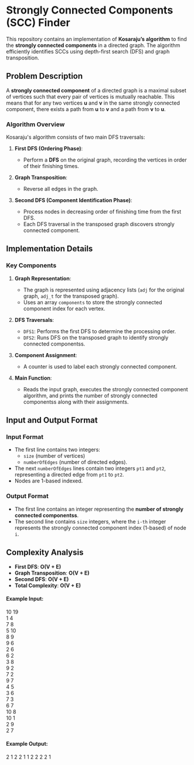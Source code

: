 # Strongly Connected Components (SCC) Finder

This repository contains an implementation of **Kosaraju’s algorithm** to find the **strongly connected components** in a directed graph. The algorithm efficiently identifies SCCs using depth-first search (DFS) and graph transposition.

## Problem Description

A **strongly connected component** of a directed graph is a maximal subset of
vertices such that every pair of vertices is mutually reachable. This means that
for any two vertices **u** and **v** in the same strongly connected component, there exists a path from **u** to **v** and a path from **v** to **u**.

### Algorithm Overview

Kosaraju's algorithm consists of two main DFS traversals:

1. **First DFS (Ordering Phase)**:
   - Perform a **DFS** on the original graph, recording the vertices in order of their finishing times.
   
2. **Graph Transposition**:
   - Reverse all edges in the graph.

3. **Second DFS (Component Identification Phase)**:
   - Process nodes in decreasing order of finishing time from the first DFS.
   - Each DFS traversal in the transposed graph discovers strongly connected
     component.

## Implementation Details

### Key Components

1. **Graph Representation**:
   - The graph is represented using adjacency lists (`adj` for the original graph, `adj_t` for the transposed graph).
   - Uses an array `components` to store the strongly connected component index for each vertex.

2. **DFS Traversals**:
   - `DFS1`: Performs the first DFS to determine the processing order.
   - `DFS2`: Runs DFS on the transposed graph to identify strongly connected
     componentss.

3. **Component Assignment**:
   - A counter is used to label each strongly connected component.

4. **Main Function**:
   - Reads the input graph, executes the strongly connected component algorithm,
     and prints the number of strongly connected componentss along with their assignments.

## Input and Output Format

### Input Format

- The first line contains two integers:
  - `size` (number of vertices)
  - `numberOfEdges` (number of directed edges).
- The next `numberOfEdges` lines contain two integers `pt1` and `pt2`, representing a directed edge from `pt1` to `pt2`.
- Nodes are 1-based indexed.

### Output Format

- The first line contains an integer representing the **number of strongly
  connected componentss**.
- The second line contains `size` integers, where the `i-th` integer represents
  the strongly connected component index (1-based) of node `i`.

## Complexity Analysis

- **First DFS**: **O(V + E)**
- **Graph Transposition**: **O(V + E)**
- **Second DFS**: **O(V + E)**
- **Total Complexity**: **O(V + E)**


#### Example Input:
10 19 \
1 4 \
7 8 \
5 10 \
8 9 \
9 6 \
2 6 \
6 2 \
3 8 \
9 2 \
7 2 \
9 7 \
4 5 \
3 6 \
7 3 \
6 7 \
10 8 \
10 1 \
2 9 \
2 7

#### Example Output:
2
1 2 2 1 1 2 2 2 2 1
